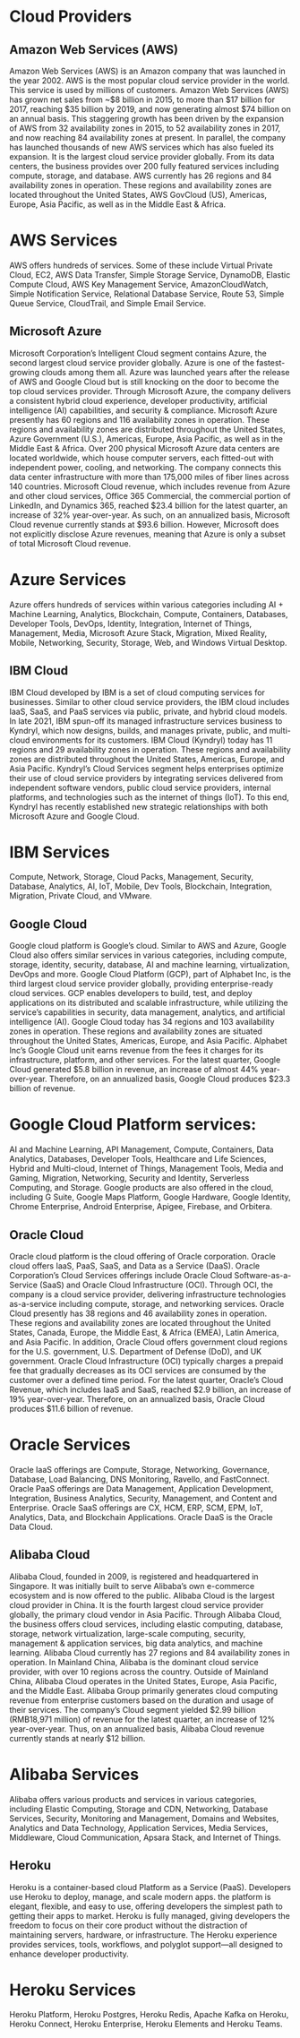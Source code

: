 # Cloud Providers

## Amazon Web Services (AWS)
Amazon Web Services (AWS) is an Amazon company that was launched in the year 2002. AWS is the most popular cloud service provider in the world. This service is used by millions of customers. Amazon Web Services (AWS) has grown net sales from ~$8 billion in 2015, to more than $17 billion for 2017, reaching $35 billion by 2019, and now generating almost $74 billion on an annual basis. This staggering growth has been driven by the expansion of AWS from 32 availability zones in 2015, to 52 availability zones in 2017, and now reaching 84 availability zones at present. In parallel, the company has launched thousands of new AWS services which has also fueled its expansion. It is the largest cloud service provider globally. From its data centers, the business provides over 200 fully featured services including compute, storage, and database. AWS currently has 26 regions and 84 availability zones in operation. These regions and availability zones are located throughout the United States, AWS GovCloud (US), Americas, Europe, Asia Pacific, as well as in the Middle East & Africa.
# AWS Services
AWS offers hundreds of services. Some of these include Virtual Private Cloud, EC2, AWS Data Transfer, Simple Storage Service, DynamoDB, Elastic Compute Cloud, AWS Key Management Service, AmazonCloudWatch, Simple Notification Service, Relational Database Service, Route 53, Simple Queue Service, CloudTrail, and Simple Email Service.

## Microsoft Azure 
Microsoft Corporation’s Intelligent Cloud segment contains Azure, the second largest cloud service provider globally. Azure is one of the fastest-growing clouds among them all. Azure was launched years after the release of AWS and Google Cloud but is still knocking on the door to become the top cloud services provider. Through Microsoft Azure, the company delivers a consistent hybrid cloud experience, developer productivity, artificial intelligence (AI) capabilities, and security & compliance. Microsoft Azure presently has 60 regions and 116 availability zones in operation. These regions and availability zones are distributed throughout the United States, Azure Government (U.S.), Americas, Europe, Asia Pacific, as well as in the Middle East & Africa.
Over 200 physical Microsoft Azure data centers are located worldwide, which house computer servers, each fitted-out with independent power, cooling, and networking. The company connects this data center infrastructure with more than 175,000 miles of fiber lines across 140 countries. Microsoft Cloud revenue, which includes revenue from Azure and other cloud services, Office 365 Commercial, the commercial portion of LinkedIn, and Dynamics 365, reached $23.4 billion for the latest quarter, an increase of 32% year-over-year. As such, on an annualized basis, Microsoft Cloud revenue currently stands at $93.6 billion. However, Microsoft does not explicitly disclose Azure revenues, meaning that Azure is only a subset of total Microsoft Cloud revenue.
# Azure Services
Azure offers hundreds of services within various categories including AI + Machine Learning, Analytics, Blockchain, Compute, Containers, Databases, Developer Tools, DevOps, Identity, Integration, Internet of Things, Management, Media, Microsoft Azure Stack, Migration, Mixed Reality, Mobile, Networking, Security, Storage, Web, and Windows Virtual Desktop.

## IBM Cloud
IBM Cloud developed by IBM is a set of cloud computing services for businesses. Similar to other cloud service providers, the IBM cloud includes IaaS, SaaS, and PaaS services via public, private, and hybrid cloud models.
In late 2021, IBM spun-off its managed infrastructure services business to Kyndryl, which now designs, builds, and manages private, public, and multi-cloud environments for its customers. IBM Cloud (Kyndryl) today has 11 regions and 29 availability zones in operation. These regions and availability zones are distributed throughout the United States, Americas, Europe, and Asia Pacific. Kyndryl’s Cloud Services segment helps enterprises optimize their use of cloud service providers by integrating services delivered from independent software vendors, public cloud service providers, internal platforms, and technologies such as the internet of things (IoT). To this end, Kyndryl has recently established new strategic relationships with both Microsoft Azure and Google Cloud.
# IBM Services 
Compute, Network, Storage, Cloud Packs, Management, Security, Database, Analytics, AI, IoT, Mobile, Dev Tools, Blockchain, Integration, Migration, Private Cloud, and VMware.

## Google Cloud
Google cloud platform is Google’s cloud. Similar to AWS and Azure, Google Cloud also offers similar services in various categories, including compute, storage, identity, security, database, AI and machine learning, virtualization, DevOps and more.
Google Cloud Platform (GCP), part of Alphabet Inc, is the third largest cloud service provider globally, providing enterprise-ready cloud services. GCP enables developers to build, test, and deploy applications on its distributed and scalable infrastructure, while utilizing the service’s capabilities in security, data management, analytics, and artificial intelligence (AI).
Google Cloud today has 34 regions and 103 availability zones in operation. These regions and availability zones are situated throughout the United States, Americas, Europe, and Asia Pacific. Alphabet Inc’s Google Cloud unit earns revenue from the fees it charges for its infrastructure, platform, and other services. For the latest quarter, Google Cloud generated $5.8 billion in revenue, an increase of almost 44% year-over-year. Therefore, on an annualized basis, Google Cloud produces $23.3 billion of revenue.
# Google Cloud Platform services:
AI and Machine Learning, API Management, Compute, Containers, Data Analytics, Databases, Developer Tools, Healthcare and Life Sciences, Hybrid and Multi-cloud, Internet of Things, Management Tools, Media and Gaming, Migration, Networking, Security and Identity, Serverless Computing, and Storage.
Google products are also offered in the cloud, including G Suite, Google Maps Platform, Google Hardware, Google Identity, Chrome Enterprise, Android Enterprise, Apigee, Firebase, and Orbitera.

## Oracle Cloud
Oracle cloud platform is the cloud offering of Oracle corporation. Oracle cloud offers IaaS, PaaS, SaaS, and Data as a Service (DaaS). Oracle Corporation’s Cloud Services offerings include Oracle Cloud Software-as-a-Service (SaaS) and Oracle Cloud Infrastructure (OCI). Through OCI, the company is a cloud service provider, delivering infrastructure technologies as-a-service including compute, storage, and networking services.
Oracle Cloud presently has 38 regions and 46 availability zones in operation. These regions and availability zones are located throughout the United States, Canada, Europe, the Middle East, & Africa (EMEA), Latin America, and Asia Pacific. In addition, Oracle Cloud offers government cloud regions for the U.S. government, U.S. Department of Defense (DoD), and UK government.
Oracle Cloud Infrastructure (OCI) typically charges a prepaid fee that gradually decreases as its OCI services are consumed by the customer over a defined time period. For the latest quarter, Oracle’s Cloud Revenue, which includes IaaS and SaaS, reached $2.9 billion, an increase of 19% year-over-year. Therefore, on an annualized basis, Oracle Cloud produces $11.6 billion of revenue.
# Oracle Services
Oracle IaaS offerings are Compute, Storage, Networking, Governance, Database, Load Balancing, DNS Monitoring, Ravello, and FastConnect.
Oracle PaaS offerings are Data Management, Application Development, Integration, Business Analytics, Security, Management, and Content and Enterprise.
Oracle SaaS offerings are CX, HCM, ERP, SCM, EPM, IoT, Analytics, Data, and Blockchain Applications.
Oracle DaaS is the Oracle Data Cloud.

## Alibaba Cloud
Alibaba Cloud, founded in 2009, is registered and headquartered in Singapore. It was initially built to serve Alibaba’s own e-commerce ecosystem and is now offered to the public. Alibaba Cloud is the largest cloud provider in China.
It is the fourth largest cloud service provider globally, the primary cloud vendor in Asia Pacific. Through Alibaba Cloud, the business offers cloud services, including elastic computing, database, storage, network virtualization, large-scale computing, security, management & application services, big data analytics, and machine learning. Alibaba Cloud currently has 27 regions and 84 availability zones in operation. In Mainland China, Alibaba is the dominant cloud service provider, with over 10 regions across the country. Outside of Mainland China, Alibaba Cloud operates in the United States, Europe, Asia Pacific, and the Middle East.
Alibaba Group primarily generates cloud computing revenue from enterprise customers based on the duration and usage of their services. The company’s Cloud segment yielded $2.99 billion (RMB18,971 million) of revenue for the latest quarter, an increase of 12% year-over-year. Thus, on an annualized basis, Alibaba Cloud revenue currently stands at nearly $12 billion.
# Alibaba Services 
Alibaba offers various products and services in various categories, including Elastic Computing, Storage and CDN, Networking, Database Services, Security, Monitoring and Management, Domains and Websites, Analytics and Data Technology, Application Services, Media Services, Middleware, Cloud Communication, Apsara Stack, and Internet of Things.

## Heroku 
Heroku is a container-based cloud Platform as a Service (PaaS). Developers use Heroku to deploy, manage, and scale modern apps. the platform is elegant, flexible, and easy to use, offering developers the simplest path to getting their apps to market.
Heroku is fully managed, giving developers the freedom to focus on their core product without the distraction of maintaining servers, hardware, or infrastructure. The Heroku experience provides services, tools, workflows, and polyglot support—all designed to enhance developer productivity.
# Heroku Services
Heroku Platform, Heroku Postgres, Heroku Redis, Apache Kafka on Heroku, Heroku Connect, Heroku Enterprise, Heroku Elements and Heroku Teams.